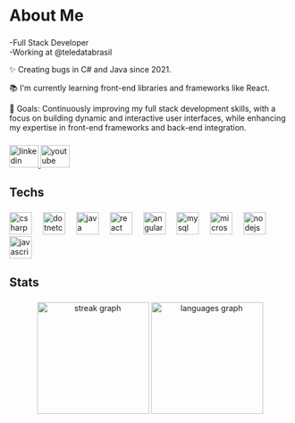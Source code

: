 <h1 align="left">About Me</h1>

###
<p align="left">-Full Stack Developer<br>-Working at @teledatabrasil</p>
<p>✨ Creating bugs in C# and Java since 2021.</p>
<p>📚 I'm currently learning front-end libraries and frameworks like React.</p>
<p>🎯 Goals: Continuously improving my full stack development skills, with a focus on building dynamic and interactive user interfaces, while enhancing my expertise in front-end frameworks and back-end integration.
</p>





###

<div align="left">
  <a href="https://www.linkedin.com/in/alan-oliveira-a3582194/" target="_blank">
    <img src="https://raw.githubusercontent.com/maurodesouza/profile-readme-generator/master/src/assets/icons/social/linkedin/default.svg" width="52" height="40" alt="linkedin logo"  />
  </a>
  <img src="https://raw.githubusercontent.com/maurodesouza/profile-readme-generator/master/src/assets/icons/social/youtube/default.svg" width="52" height="40" alt="youtube logo"  />
</div>

###

<h2 align="left">Techs</h2>

###

<div align="left">
  <img src="https://cdn.jsdelivr.net/gh/devicons/devicon/icons/csharp/csharp-original.svg" height="40" alt="csharp logo"  />
  <img width="12" />
  <img src="https://cdn.jsdelivr.net/gh/devicons/devicon/icons/dotnetcore/dotnetcore-original.svg" height="40" alt="dotnetcore logo"  />
  <img width="12" />
  <img src="https://cdn.jsdelivr.net/gh/devicons/devicon/icons/java/java-original-wordmark.svg" height="40" alt="java logo"  />
  <img width="12" />
  <img src="https://cdn.jsdelivr.net/gh/devicons/devicon/icons/react/react-original-wordmark.svg" height="40" alt="react logo"  />
  <img width="12" />
  <img src="https://cdn.jsdelivr.net/gh/devicons/devicon/icons/angularjs/angularjs-original.svg" height="40" alt="angularjs logo"  />
  <img width="12" />
  <img src="https://cdn.jsdelivr.net/gh/devicons/devicon/icons/mysql/mysql-original-wordmark.svg" height="40" alt="mysql logo"  />
  <img width="12" />
  <img src="https://cdn.jsdelivr.net/gh/devicons/devicon/icons/microsoftsqlserver/microsoftsqlserver-plain-wordmark.svg" height="40" alt="microsoftsqlserver logo"  />
  <img width="12" />
  <img src="https://cdn.jsdelivr.net/gh/devicons/devicon/icons/nodejs/nodejs-plain-wordmark.svg" height="40" alt="nodejs logo"  />
  <img width="12" />
  <img src="https://cdn.jsdelivr.net/gh/devicons/devicon/icons/javascript/javascript-original.svg" height="40" alt="javascript logo"  />
</div>

###

<h2 align="left">Stats</h2>

###

<div align="center">
  <img src="https://streak-stats.demolab.com?user=alanalvesoliveira&locale=en&mode=weekly&theme=dracula&hide_border=false&border_radius=5&order=3" height="200" alt="streak graph"  />
  <img src="https://github-readme-stats.vercel.app/api/top-langs?username=alanalvesoliveira&locale=en&hide_title=false&layout=compact&card_width=320&langs_count=10&theme=dracula&hide_border=false&order=2" height="200" alt="languages graph"  />
</div>

###

